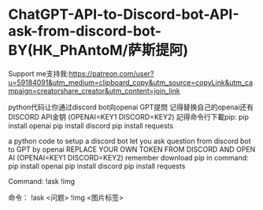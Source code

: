 # ChatGPT-API-to-Discord-bot-API-ask-from-discord-bot- BY(HK_PhAntoM/萨斯提阿)
Support me支持我:https://patreon.com/user?u=59184091&utm_medium=clipboard_copy&utm_source=copyLink&utm_campaign=creatorshare_creator&utm_content=join_link

python代码让你通过discord bot向openai GPT提問
记得替换自己的openai还有DISCORD API金钥   (OPENAI=KEY1 DISCORD=KEY2)
記得命令行下載pip:
pip install openai
pip install discord 
pip install requests

a python code to setup a discord bot let you ask question from discord bot to GPT by openai
REPLACE YOUR OWN TOKEN FROM DISCORD AND OPEN AI        (OPENAI=KEY1 DISCORD=KEY2)
remember download pip in command:
pip install openai
pip install discord 
pip install requests

Command:
 !ask <question>
 !img <image tag>


命令：
  !ask <问题>
  !img <图片标签>
  
  
